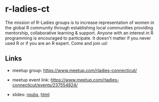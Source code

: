 # r-ladies-ct

The mission of R-Ladies groups is to increase representation of women in the global R community through establishing local communities providing mentorship, collaborative learning & support. Anyone with an interest in R programming is encouraged to participate. It doesn't matter if you never used R or if you are an R expert. Come and join us!

## Links

- meetup group: https://www.meetup.com/rladies-connecticut/

- meetup event link: https://www.meetup.com/rladies-connecticut/events/237554824/

- slides: [rpubs](http://rpubs.com/jasdumas/rladies-ct-kickoff), [html](http://htmlpreview.github.io/?)


